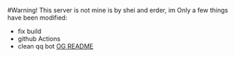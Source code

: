 #Warning!
This server is not mine is by shei and erder, im Only a few things have been modified:
- fix build
- github Actions
- clean qq bot 
[OG README](README.md.og) 


